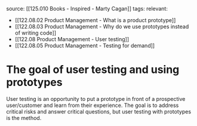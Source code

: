 source: [[125.010 Books - Inspired - Marty Cagan]]
tags:
relevant:
- [[122.08.02 Product Management - What is a product prototype]]
- [[122.08.03 Product Management - Why do we use prototypes instead of writing code]]
- [[122.08 Product Management - User testing]]
- [[122.08.05 Product Management - Testing for demand]]

# The goal of user testing and using prototypes

User testing is an opportunity to put a prototype in front of a prospective user/customer and learn from their experience. The goal is to address critical risks and answer critical questions, but user testing with prototypes is the method.